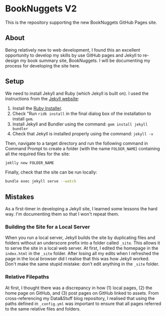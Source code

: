 # BookNuggets V2
This is the repository supporting the new BookNuggets GitHub Pages site.

## About
Being relatively new to web development, I found this an excellent opportunity to develop my skills by use GitHub pages and Jekyll to re-design my book summary site, BookNuggets. I will be documenting my process for developing the site here.

## Setup
We need to install Jekyll and Ruby (which Jekyll is built on). I used the instructions from the [Jekyll website](https://jekyllrb.com/docs/installation/windows/):

1. Install the [Ruby Installer](https://rubyinstaller.org/downloads/).
2. Check "Run `ridk install` in the final dialog box of the installation to install `gem`.
3. Install Jekyll and Bundler using the command: `gem install jekyll bundler`
4. Check that Jekyll is installed properly using the command: `jekyll -v`

Then, navigate to a target directory and run the following command in Command Prompt to create a folder (with the name `FOLDER_NAME`) containing all the required files for the site:

```sh
jeklly new FOLDER_NAME
```

Finally, check that the site can be run locally:

```sh
bundle exec jekyll serve --watch
```

## Mistakes
As a first-timer in developing a Jekyll site, I learned some lessons the hard way. I'm documenting them so that I won't repeat them.

### Building the Site for a Local Server
When you run a local server, Jekyll builds the site by duplicating files and folders without an underscore prefix into a folder called `_site`. This allows it to serve the site in a local web server. At first, I edited the homepage in the `index.html` in the `_site` folder. After losing all my edits when I refreshed the page in the local browser did I realise that this was how Jekyll worked. Don't make the same stupid mistake: don't edit anything in the `_site` folder.

### Relative Filepaths
At first, I thought there was a discrepancy in how (1) local pages, (2) the home page on GitHub, and (3) post pages on GitHub linked to assets. From cross-referencing my Data&Stuff blog repository, I realised that using the paths defined in `_config.yml` was important to ensure that all pages referred to the same relative files and folders.